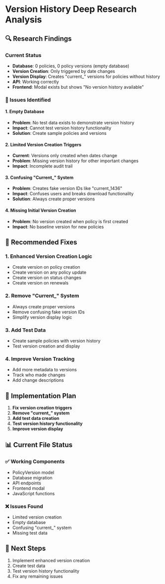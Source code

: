# Version History Deep Research Analysis

## 🔍 Research Findings

### Current Status
- **Database**: 0 policies, 0 policy versions (empty database)
- **Version Creation**: Only triggered by date changes
- **Version Display**: Creates "current_" versions for policies without history
- **API**: Working correctly
- **Frontend**: Modal exists but shows "No version history available"

### 🚨 Issues Identified

#### 1. **Empty Database**
- **Problem**: No test data exists to demonstrate version history
- **Impact**: Cannot test version history functionality
- **Solution**: Create sample policies and versions

#### 2. **Limited Version Creation Triggers**
- **Current**: Versions only created when dates change
- **Problem**: Missing version history for other important changes
- **Impact**: Incomplete audit trail

#### 3. **Confusing "Current_" System**
- **Problem**: Creates fake version IDs like "current_1436"
- **Impact**: Confuses users and breaks download functionality
- **Solution**: Always create proper versions

#### 4. **Missing Initial Version Creation**
- **Problem**: No version created when policy is first created
- **Impact**: No baseline version for new policies

## 🔧 Recommended Fixes

### 1. **Enhanced Version Creation Logic**
- Create version on policy creation
- Create version on any policy update
- Create version on status changes
- Create version on renewals

### 2. **Remove "Current_" System**
- Always create proper versions
- Remove confusing fake version IDs
- Simplify version display logic

### 3. **Add Test Data**
- Create sample policies with version history
- Test version creation and display

### 4. **Improve Version Tracking**
- Add more metadata to versions
- Track who made changes
- Add change descriptions

## 🎯 Implementation Plan

1. **Fix version creation triggers**
2. **Remove "current_" system**
3. **Add test data creation**
4. **Test version history functionality**
5. **Improve version display**

## 📊 Current File Status

### ✅ Working Components
- PolicyVersion model
- Database migration
- API endpoints
- Frontend modal
- JavaScript functions

### ❌ Issues Found
- Limited version creation
- Empty database
- Confusing "current_" system
- Missing test data

## 🚀 Next Steps

1. Implement enhanced version creation
2. Create test data
3. Test version history functionality
4. Fix any remaining issues
